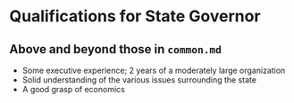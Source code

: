 # Qualifications for State Governor
## Above and beyond those in `common.md`

* Some executive experience; 2 years of a moderately large organization
* Solid understanding of the various issues surrounding the state
* A good grasp of economics



